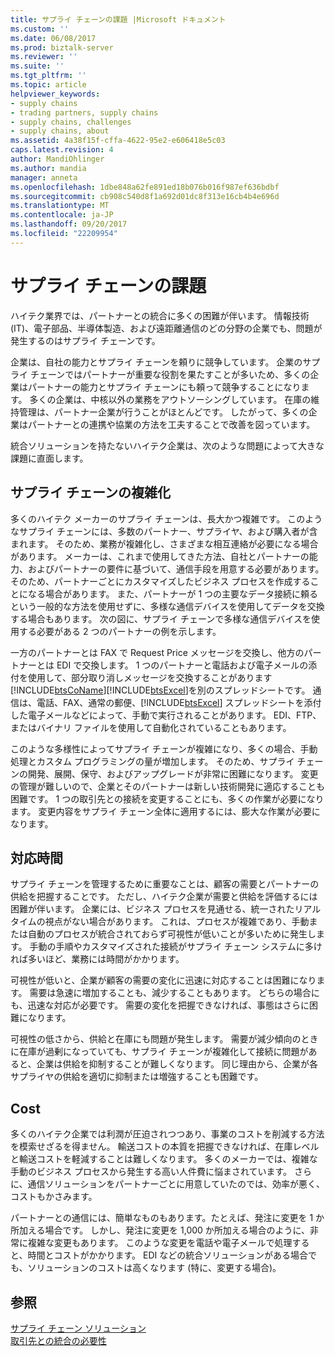 ```yaml
---
title: サプライ チェーンの課題 |Microsoft ドキュメント
ms.custom: ''
ms.date: 06/08/2017
ms.prod: biztalk-server
ms.reviewer: ''
ms.suite: ''
ms.tgt_pltfrm: ''
ms.topic: article
helpviewer_keywords:
- supply chains
- trading partners, supply chains
- supply chains, challenges
- supply chains, about
ms.assetid: 4a38f15f-cffa-4622-95e2-e606418e5c03
caps.latest.revision: 4
author: MandiOhlinger
ms.author: mandia
manager: anneta
ms.openlocfilehash: 1dbe848a62fe891ed18b076b016f987ef636bdbf
ms.sourcegitcommit: cb908c540d8f1a692d01dc8f313e16cb4b4e696d
ms.translationtype: MT
ms.contentlocale: ja-JP
ms.lasthandoff: 09/20/2017
ms.locfileid: "22209954"
---
```

# <a name="the-supply-chain-challenge"></a>サプライ チェーンの課題
ハイテク業界では、パートナーとの統合に多くの困難が伴います。 情報技術 (IT)、電子部品、半導体製造、および遠距離通信のどの分野の企業でも、問題が発生するのはサプライ チェーンです。  
  
 企業は、自社の能力とサプライ チェーンを頼りに競争しています。 企業のサプライ チェーンではパートナーが重要な役割を果たすことが多いため、多くの企業はパートナーの能力とサプライ チェーンにも頼って競争することになります。 多くの企業は、中核以外の業務をアウトソーシングしています。 在庫の維持管理は、パートナー企業が行うことがほとんどです。 したがって、多くの企業はパートナーとの連携や協業の方法を工夫することで改善を図っています。  
  
 統合ソリューションを持たないハイテク企業は、次のような問題によって大きな課題に直面します。  
  
## <a name="supply-chain-complexity"></a>サプライ チェーンの複雑化  
 多くのハイテク メーカーのサプライ チェーンは、長大かつ複雑です。 このようなサプライ チェーンには、多数のパートナー、サプライヤ、および購入者が含まれます。 そのため、業務が複雑化し、さまざまな相互連絡が必要になる場合があります。 メーカーは、これまで使用してきた方法、自社とパートナーの能力、およびパートナーの要件に基づいて、通信手段を用意する必要があります。 そのため、パートナーごとにカスタマイズしたビジネス プロセスを作成することになる場合があります。 また、パートナーが 1 つの主要なデータ接続に頼るという一般的な方法を使用せずに、多様な通信デバイスを使用してデータを交換する場合もあります。 次の図に、サプライ チェーンで多様な通信デバイスを使用する必要がある 2 つのパートナーの例を示します。  
  
 一方のパートナーとは FAX で Request Price メッセージを交換し、他方のパートナーとは EDI で交換します。 1 つのパートナーと電話および電子メールの添付を使用して、部分取り消しメッセージを交換することがあります[!INCLUDE[btsCoName](../../includes/btsconame-md.md)][!INCLUDE[btsExcel](../../includes/btsexcel-md.md)]を別のスプレッドシートです。 通信は、電話、FAX、通常の郵便、[!INCLUDE[btsExcel](../../includes/btsexcel-md.md)] スプレッドシートを添付した電子メールなどによって、手動で実行されることがあります。 EDI、FTP、またはバイナリ ファイルを使用して自動化されていることもあります。  
  
 このような多様性によってサプライ チェーンが複雑になり、多くの場合、手動処理とカスタム プログラミングの量が増加します。 そのため、サプライ チェーンの開発、展開、保守、およびアップグレードが非常に困難になります。 変更の管理が難しいので、企業とそのパートナーは新しい技術開発に適応することも困難です。 1 つの取引先との接続を変更することにも、多くの作業が必要になります。 変更内容をサプライ チェーン全体に適用するには、膨大な作業が必要になります。  
  
## <a name="response-time"></a>対応時間  
 サプライ チェーンを管理するために重要なことは、顧客の需要とパートナーの供給を把握することです。 ただし、ハイテク企業が需要と供給を評価するには困難が伴います。 企業には、ビジネス プロセスを見通せる、統一されたリアルタイムの視点がない場合があります。 これは、プロセスが複雑であり、手動または自動のプロセスが統合されておらず可視性が低いことが多いために発生します。 手動の手順やカスタマイズされた接続がサプライ チェーン システムに多ければ多いほど、業務には時間がかかります。  
  
 可視性が低いと、企業が顧客の需要の変化に迅速に対応することは困難になります。 需要は急速に増加することも、減少することもあります。 どちらの場合にも、迅速な対応が必要です。 需要の変化を把握できなければ、事態はさらに困難になります。  
  
 可視性の低さから、供給と在庫にも問題が発生します。 需要が減少傾向のときに在庫が過剰になっていても、サプライ チェーンが複雑化して接続に問題があると、企業は供給を抑制することが難しくなります。 同じ理由から、企業が各サプライヤの供給を適切に抑制または増強することも困難です。  
  
## <a name="cost"></a>Cost  
 多くのハイテク企業では利潤が圧迫されつつあり、事業のコストを削減する方法を模索せざるを得ません。 輸送コストの本質を把握できなければ、在庫レベルと輸送コストを軽減することは難しくなります。 多くのメーカーでは、複雑な手動のビジネス プロセスから発生する高い人件費に悩まされています。 さらに、通信ソリューションをパートナーごとに用意していたのでは、効率が悪く、コストもかさみます。  
  
 パートナーとの通信には、簡単なものもあります。たとえば、発注に変更を 1 か所加える場合です。 しかし、発注に変更を 1,000 か所加える場合のように、非常に複雑な変更もあります。 このような変更を電話や電子メールで処理すると、時間とコストがかかります。 EDI などの統合ソリューションがある場合でも、ソリューションのコストは高くなります (特に、変更する場合)。  
  
## <a name="see-also"></a>参照  
 [サプライ チェーン ソリューション](../../adapters-and-accelerators/accelerator-rosettanet/the-supply-chain-solution.md)   
 [取引先との統合の必要性](../../adapters-and-accelerators/accelerator-rosettanet/the-need-for-trading-partner-integration.md)